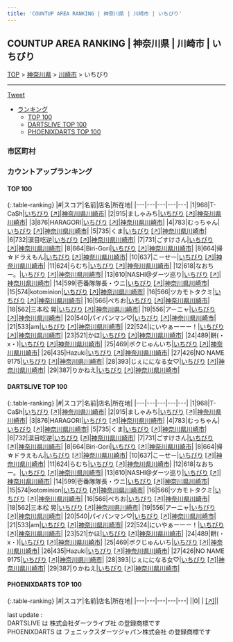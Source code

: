 ```yaml
---
title: 'COUNTUP AREA RANKING | 神奈川県 | 川崎市 | いちびり'
---
```

## COUNTUP AREA RANKING | 神奈川県 | 川崎市 | いちびり

[TOP](/darts/rank/) > [神奈川県](/darts/rank/神奈川県/) > [川崎市](/darts/rank/神奈川県/川崎市/) > いちびり

___

<a href="https://twitter.com/share?ref_src=twsrc%5Etfw" data-text="COUNTUP AREA RANKING | 神奈川県川崎市いちびり" class="twitter-share-button" data-hashtags="DARTSLIVE,PHOENIXDARTS,darts,ダーツ" data-show-count="false">Tweet</a>

* [ランキング](#カウントアップランキング)
    * [TOP 100](#top-100)
    * [DARTSLIVE TOP 100](#dartslive-top-100)
    * [PHOENIXDARTS TOP 100](#phoenixdarts-top-100)

### 市区町村

<ul>

</ul>

### カウントアップランキング

#### TOP 100



{:.table-ranking}
|#|スコア|名前|店名|所在地|
|---|---|---|---|---|
|1|968|<span class="rank-name-dl">T-Ca$h</span>|<a href="/darts/rank/shops/416ddda403443b52fec1ae84bb28bd87.html">いちびり</a> <a href="https://search.dartslive.com/jp/shop/416ddda403443b52fec1ae84bb28bd87">[↗]</a>|<a href="/darts/rank/神奈川県/川崎市">神奈川県川崎市</a>|
|2|915|<span class="rank-name-dl">ましゃみち</span>|<a href="/darts/rank/shops/416ddda403443b52fec1ae84bb28bd87.html">いちびり</a> <a href="https://search.dartslive.com/jp/shop/416ddda403443b52fec1ae84bb28bd87">[↗]</a>|<a href="/darts/rank/神奈川県/川崎市">神奈川県川崎市</a>|
|3|876|<span class="rank-name-dl">HARAGORI</span>|<a href="/darts/rank/shops/416ddda403443b52fec1ae84bb28bd87.html">いちびり</a> <a href="https://search.dartslive.com/jp/shop/416ddda403443b52fec1ae84bb28bd87">[↗]</a>|<a href="/darts/rank/神奈川県/川崎市">神奈川県川崎市</a>|
|4|783|<span class="rank-name-dl">むっちゃん</span>|<a href="/darts/rank/shops/416ddda403443b52fec1ae84bb28bd87.html">いちびり</a> <a href="https://search.dartslive.com/jp/shop/416ddda403443b52fec1ae84bb28bd87">[↗]</a>|<a href="/darts/rank/神奈川県/川崎市">神奈川県川崎市</a>|
|5|735|<span class="rank-name-dl">くま</span>|<a href="/darts/rank/shops/416ddda403443b52fec1ae84bb28bd87.html">いちびり</a> <a href="https://search.dartslive.com/jp/shop/416ddda403443b52fec1ae84bb28bd87">[↗]</a>|<a href="/darts/rank/神奈川県/川崎市">神奈川県川崎市</a>|
|6|732|<span class="rank-name-dl">涙目吃逆</span>|<a href="/darts/rank/shops/416ddda403443b52fec1ae84bb28bd87.html">いちびり</a> <a href="https://search.dartslive.com/jp/shop/416ddda403443b52fec1ae84bb28bd87">[↗]</a>|<a href="/darts/rank/神奈川県/川崎市">神奈川県川崎市</a>|
|7|731|<span class="rank-name-dl">ごすけさん</span>|<a href="/darts/rank/shops/416ddda403443b52fec1ae84bb28bd87.html">いちびり</a> <a href="https://search.dartslive.com/jp/shop/416ddda403443b52fec1ae84bb28bd87">[↗]</a>|<a href="/darts/rank/神奈川県/川崎市">神奈川県川崎市</a>|
|8|664|<span class="rank-name-dl">Biri-Gori</span>|<a href="/darts/rank/shops/416ddda403443b52fec1ae84bb28bd87.html">いちびり</a> <a href="https://search.dartslive.com/jp/shop/416ddda403443b52fec1ae84bb28bd87">[↗]</a>|<a href="/darts/rank/神奈川県/川崎市">神奈川県川崎市</a>|
|8|664|<span class="rank-name-dl">帰☆ドラえもん</span>|<a href="/darts/rank/shops/416ddda403443b52fec1ae84bb28bd87.html">いちびり</a> <a href="https://search.dartslive.com/jp/shop/416ddda403443b52fec1ae84bb28bd87">[↗]</a>|<a href="/darts/rank/神奈川県/川崎市">神奈川県川崎市</a>|
|10|637|<span class="rank-name-dl">こーせー</span>|<a href="/darts/rank/shops/416ddda403443b52fec1ae84bb28bd87.html">いちびり</a> <a href="https://search.dartslive.com/jp/shop/416ddda403443b52fec1ae84bb28bd87">[↗]</a>|<a href="/darts/rank/神奈川県/川崎市">神奈川県川崎市</a>|
|11|624|<span class="rank-name-dl">らむち</span>|<a href="/darts/rank/shops/416ddda403443b52fec1ae84bb28bd87.html">いちびり</a> <a href="https://search.dartslive.com/jp/shop/416ddda403443b52fec1ae84bb28bd87">[↗]</a>|<a href="/darts/rank/神奈川県/川崎市">神奈川県川崎市</a>|
|12|618|<span class="rank-name-dl">なおちー。</span>|<a href="/darts/rank/shops/416ddda403443b52fec1ae84bb28bd87.html">いちびり</a> <a href="https://search.dartslive.com/jp/shop/416ddda403443b52fec1ae84bb28bd87">[↗]</a>|<a href="/darts/rank/神奈川県/川崎市">神奈川県川崎市</a>|
|13|610|<span class="rank-name-dl">NASHI@ダーツ巡り</span>|<a href="/darts/rank/shops/416ddda403443b52fec1ae84bb28bd87.html">いちびり</a> <a href="https://search.dartslive.com/jp/shop/416ddda403443b52fec1ae84bb28bd87">[↗]</a>|<a href="/darts/rank/神奈川県/川崎市">神奈川県川崎市</a>|
|14|599|<span class="rank-name-dl">壱番隊隊長・ウニ</span>|<a href="/darts/rank/shops/416ddda403443b52fec1ae84bb28bd87.html">いちびり</a> <a href="https://search.dartslive.com/jp/shop/416ddda403443b52fec1ae84bb28bd87">[↗]</a>|<a href="/darts/rank/神奈川県/川崎市">神奈川県川崎市</a>|
|15|574|<span class="rank-name-dl">kotominion</span>|<a href="/darts/rank/shops/416ddda403443b52fec1ae84bb28bd87.html">いちびり</a> <a href="https://search.dartslive.com/jp/shop/416ddda403443b52fec1ae84bb28bd87">[↗]</a>|<a href="/darts/rank/神奈川県/川崎市">神奈川県川崎市</a>|
|16|566|<span class="rank-name-dl">ツカモトタクミ</span>|<a href="/darts/rank/shops/416ddda403443b52fec1ae84bb28bd87.html">いちびり</a> <a href="https://search.dartslive.com/jp/shop/416ddda403443b52fec1ae84bb28bd87">[↗]</a>|<a href="/darts/rank/神奈川県/川崎市">神奈川県川崎市</a>|
|16|566|<span class="rank-name-dl">ペちお</span>|<a href="/darts/rank/shops/416ddda403443b52fec1ae84bb28bd87.html">いちびり</a> <a href="https://search.dartslive.com/jp/shop/416ddda403443b52fec1ae84bb28bd87">[↗]</a>|<a href="/darts/rank/神奈川県/川崎市">神奈川県川崎市</a>|
|18|562|<span class="rank-name-dl">三本松 晃</span>|<a href="/darts/rank/shops/416ddda403443b52fec1ae84bb28bd87.html">いちびり</a> <a href="https://search.dartslive.com/jp/shop/416ddda403443b52fec1ae84bb28bd87">[↗]</a>|<a href="/darts/rank/神奈川県/川崎市">神奈川県川崎市</a>|
|19|556|<span class="rank-name-dl">アーニャ</span>|<a href="/darts/rank/shops/416ddda403443b52fec1ae84bb28bd87.html">いちびり</a> <a href="https://search.dartslive.com/jp/shop/416ddda403443b52fec1ae84bb28bd87">[↗]</a>|<a href="/darts/rank/神奈川県/川崎市">神奈川県川崎市</a>|
|20|540|<span class="rank-name-dl">パイパンマン♡</span>|<a href="/darts/rank/shops/416ddda403443b52fec1ae84bb28bd87.html">いちびり</a> <a href="https://search.dartslive.com/jp/shop/416ddda403443b52fec1ae84bb28bd87">[↗]</a>|<a href="/darts/rank/神奈川県/川崎市">神奈川県川崎市</a>|
|21|533|<span class="rank-name-dl">am</span>|<a href="/darts/rank/shops/416ddda403443b52fec1ae84bb28bd87.html">いちびり</a> <a href="https://search.dartslive.com/jp/shop/416ddda403443b52fec1ae84bb28bd87">[↗]</a>|<a href="/darts/rank/神奈川県/川崎市">神奈川県川崎市</a>|
|22|524|<span class="rank-name-dl">にいやぁーーー！</span>|<a href="/darts/rank/shops/416ddda403443b52fec1ae84bb28bd87.html">いちびり</a> <a href="https://search.dartslive.com/jp/shop/416ddda403443b52fec1ae84bb28bd87">[↗]</a>|<a href="/darts/rank/神奈川県/川崎市">神奈川県川崎市</a>|
|23|521|<span class="rank-name-dl">かほ</span>|<a href="/darts/rank/shops/416ddda403443b52fec1ae84bb28bd87.html">いちびり</a> <a href="https://search.dartslive.com/jp/shop/416ddda403443b52fec1ae84bb28bd87">[↗]</a>|<a href="/darts/rank/神奈川県/川崎市">神奈川県川崎市</a>|
|24|489|<span class="rank-name-dl">餅(・x・)</span>|<a href="/darts/rank/shops/416ddda403443b52fec1ae84bb28bd87.html">いちびり</a> <a href="https://search.dartslive.com/jp/shop/416ddda403443b52fec1ae84bb28bd87">[↗]</a>|<a href="/darts/rank/神奈川県/川崎市">神奈川県川崎市</a>|
|25|469|<span class="rank-name-dl">ボクじゅんいち</span>|<a href="/darts/rank/shops/416ddda403443b52fec1ae84bb28bd87.html">いちびり</a> <a href="https://search.dartslive.com/jp/shop/416ddda403443b52fec1ae84bb28bd87">[↗]</a>|<a href="/darts/rank/神奈川県/川崎市">神奈川県川崎市</a>|
|26|435|<span class="rank-name-dl">Hazuki</span>|<a href="/darts/rank/shops/416ddda403443b52fec1ae84bb28bd87.html">いちびり</a> <a href="https://search.dartslive.com/jp/shop/416ddda403443b52fec1ae84bb28bd87">[↗]</a>|<a href="/darts/rank/神奈川県/川崎市">神奈川県川崎市</a>|
|27|426|<span class="rank-name-dl">NO NAME 9175</span>|<a href="/darts/rank/shops/416ddda403443b52fec1ae84bb28bd87.html">いちびり</a> <a href="https://search.dartslive.com/jp/shop/416ddda403443b52fec1ae84bb28bd87">[↗]</a>|<a href="/darts/rank/神奈川県/川崎市">神奈川県川崎市</a>|
|28|393|<span class="rank-name-dl">じぇにになる女♡</span>|<a href="/darts/rank/shops/416ddda403443b52fec1ae84bb28bd87.html">いちびり</a> <a href="https://search.dartslive.com/jp/shop/416ddda403443b52fec1ae84bb28bd87">[↗]</a>|<a href="/darts/rank/神奈川県/川崎市">神奈川県川崎市</a>|
|29|387|<span class="rank-name-dl">りかねえ</span>|<a href="/darts/rank/shops/416ddda403443b52fec1ae84bb28bd87.html">いちびり</a> <a href="https://search.dartslive.com/jp/shop/416ddda403443b52fec1ae84bb28bd87">[↗]</a>|<a href="/darts/rank/神奈川県/川崎市">神奈川県川崎市</a>|


#### DARTSLIVE TOP 100



{:.table-ranking}
|#|スコア|名前|店名|所在地|
|---|---|---|---|---|
|1|968|<span class="rank-name-dl">T-Ca$h</span>|<a href="/darts/rank/shops/416ddda403443b52fec1ae84bb28bd87.html">いちびり</a> <a href="https://search.dartslive.com/jp/shop/416ddda403443b52fec1ae84bb28bd87">[↗]</a>|<a href="/darts/rank/神奈川県/川崎市">神奈川県川崎市</a>|
|2|915|<span class="rank-name-dl">ましゃみち</span>|<a href="/darts/rank/shops/416ddda403443b52fec1ae84bb28bd87.html">いちびり</a> <a href="https://search.dartslive.com/jp/shop/416ddda403443b52fec1ae84bb28bd87">[↗]</a>|<a href="/darts/rank/神奈川県/川崎市">神奈川県川崎市</a>|
|3|876|<span class="rank-name-dl">HARAGORI</span>|<a href="/darts/rank/shops/416ddda403443b52fec1ae84bb28bd87.html">いちびり</a> <a href="https://search.dartslive.com/jp/shop/416ddda403443b52fec1ae84bb28bd87">[↗]</a>|<a href="/darts/rank/神奈川県/川崎市">神奈川県川崎市</a>|
|4|783|<span class="rank-name-dl">むっちゃん</span>|<a href="/darts/rank/shops/416ddda403443b52fec1ae84bb28bd87.html">いちびり</a> <a href="https://search.dartslive.com/jp/shop/416ddda403443b52fec1ae84bb28bd87">[↗]</a>|<a href="/darts/rank/神奈川県/川崎市">神奈川県川崎市</a>|
|5|735|<span class="rank-name-dl">くま</span>|<a href="/darts/rank/shops/416ddda403443b52fec1ae84bb28bd87.html">いちびり</a> <a href="https://search.dartslive.com/jp/shop/416ddda403443b52fec1ae84bb28bd87">[↗]</a>|<a href="/darts/rank/神奈川県/川崎市">神奈川県川崎市</a>|
|6|732|<span class="rank-name-dl">涙目吃逆</span>|<a href="/darts/rank/shops/416ddda403443b52fec1ae84bb28bd87.html">いちびり</a> <a href="https://search.dartslive.com/jp/shop/416ddda403443b52fec1ae84bb28bd87">[↗]</a>|<a href="/darts/rank/神奈川県/川崎市">神奈川県川崎市</a>|
|7|731|<span class="rank-name-dl">ごすけさん</span>|<a href="/darts/rank/shops/416ddda403443b52fec1ae84bb28bd87.html">いちびり</a> <a href="https://search.dartslive.com/jp/shop/416ddda403443b52fec1ae84bb28bd87">[↗]</a>|<a href="/darts/rank/神奈川県/川崎市">神奈川県川崎市</a>|
|8|664|<span class="rank-name-dl">Biri-Gori</span>|<a href="/darts/rank/shops/416ddda403443b52fec1ae84bb28bd87.html">いちびり</a> <a href="https://search.dartslive.com/jp/shop/416ddda403443b52fec1ae84bb28bd87">[↗]</a>|<a href="/darts/rank/神奈川県/川崎市">神奈川県川崎市</a>|
|8|664|<span class="rank-name-dl">帰☆ドラえもん</span>|<a href="/darts/rank/shops/416ddda403443b52fec1ae84bb28bd87.html">いちびり</a> <a href="https://search.dartslive.com/jp/shop/416ddda403443b52fec1ae84bb28bd87">[↗]</a>|<a href="/darts/rank/神奈川県/川崎市">神奈川県川崎市</a>|
|10|637|<span class="rank-name-dl">こーせー</span>|<a href="/darts/rank/shops/416ddda403443b52fec1ae84bb28bd87.html">いちびり</a> <a href="https://search.dartslive.com/jp/shop/416ddda403443b52fec1ae84bb28bd87">[↗]</a>|<a href="/darts/rank/神奈川県/川崎市">神奈川県川崎市</a>|
|11|624|<span class="rank-name-dl">らむち</span>|<a href="/darts/rank/shops/416ddda403443b52fec1ae84bb28bd87.html">いちびり</a> <a href="https://search.dartslive.com/jp/shop/416ddda403443b52fec1ae84bb28bd87">[↗]</a>|<a href="/darts/rank/神奈川県/川崎市">神奈川県川崎市</a>|
|12|618|<span class="rank-name-dl">なおちー。</span>|<a href="/darts/rank/shops/416ddda403443b52fec1ae84bb28bd87.html">いちびり</a> <a href="https://search.dartslive.com/jp/shop/416ddda403443b52fec1ae84bb28bd87">[↗]</a>|<a href="/darts/rank/神奈川県/川崎市">神奈川県川崎市</a>|
|13|610|<span class="rank-name-dl">NASHI@ダーツ巡り</span>|<a href="/darts/rank/shops/416ddda403443b52fec1ae84bb28bd87.html">いちびり</a> <a href="https://search.dartslive.com/jp/shop/416ddda403443b52fec1ae84bb28bd87">[↗]</a>|<a href="/darts/rank/神奈川県/川崎市">神奈川県川崎市</a>|
|14|599|<span class="rank-name-dl">壱番隊隊長・ウニ</span>|<a href="/darts/rank/shops/416ddda403443b52fec1ae84bb28bd87.html">いちびり</a> <a href="https://search.dartslive.com/jp/shop/416ddda403443b52fec1ae84bb28bd87">[↗]</a>|<a href="/darts/rank/神奈川県/川崎市">神奈川県川崎市</a>|
|15|574|<span class="rank-name-dl">kotominion</span>|<a href="/darts/rank/shops/416ddda403443b52fec1ae84bb28bd87.html">いちびり</a> <a href="https://search.dartslive.com/jp/shop/416ddda403443b52fec1ae84bb28bd87">[↗]</a>|<a href="/darts/rank/神奈川県/川崎市">神奈川県川崎市</a>|
|16|566|<span class="rank-name-dl">ツカモトタクミ</span>|<a href="/darts/rank/shops/416ddda403443b52fec1ae84bb28bd87.html">いちびり</a> <a href="https://search.dartslive.com/jp/shop/416ddda403443b52fec1ae84bb28bd87">[↗]</a>|<a href="/darts/rank/神奈川県/川崎市">神奈川県川崎市</a>|
|16|566|<span class="rank-name-dl">ペちお</span>|<a href="/darts/rank/shops/416ddda403443b52fec1ae84bb28bd87.html">いちびり</a> <a href="https://search.dartslive.com/jp/shop/416ddda403443b52fec1ae84bb28bd87">[↗]</a>|<a href="/darts/rank/神奈川県/川崎市">神奈川県川崎市</a>|
|18|562|<span class="rank-name-dl">三本松 晃</span>|<a href="/darts/rank/shops/416ddda403443b52fec1ae84bb28bd87.html">いちびり</a> <a href="https://search.dartslive.com/jp/shop/416ddda403443b52fec1ae84bb28bd87">[↗]</a>|<a href="/darts/rank/神奈川県/川崎市">神奈川県川崎市</a>|
|19|556|<span class="rank-name-dl">アーニャ</span>|<a href="/darts/rank/shops/416ddda403443b52fec1ae84bb28bd87.html">いちびり</a> <a href="https://search.dartslive.com/jp/shop/416ddda403443b52fec1ae84bb28bd87">[↗]</a>|<a href="/darts/rank/神奈川県/川崎市">神奈川県川崎市</a>|
|20|540|<span class="rank-name-dl">パイパンマン♡</span>|<a href="/darts/rank/shops/416ddda403443b52fec1ae84bb28bd87.html">いちびり</a> <a href="https://search.dartslive.com/jp/shop/416ddda403443b52fec1ae84bb28bd87">[↗]</a>|<a href="/darts/rank/神奈川県/川崎市">神奈川県川崎市</a>|
|21|533|<span class="rank-name-dl">am</span>|<a href="/darts/rank/shops/416ddda403443b52fec1ae84bb28bd87.html">いちびり</a> <a href="https://search.dartslive.com/jp/shop/416ddda403443b52fec1ae84bb28bd87">[↗]</a>|<a href="/darts/rank/神奈川県/川崎市">神奈川県川崎市</a>|
|22|524|<span class="rank-name-dl">にいやぁーーー！</span>|<a href="/darts/rank/shops/416ddda403443b52fec1ae84bb28bd87.html">いちびり</a> <a href="https://search.dartslive.com/jp/shop/416ddda403443b52fec1ae84bb28bd87">[↗]</a>|<a href="/darts/rank/神奈川県/川崎市">神奈川県川崎市</a>|
|23|521|<span class="rank-name-dl">かほ</span>|<a href="/darts/rank/shops/416ddda403443b52fec1ae84bb28bd87.html">いちびり</a> <a href="https://search.dartslive.com/jp/shop/416ddda403443b52fec1ae84bb28bd87">[↗]</a>|<a href="/darts/rank/神奈川県/川崎市">神奈川県川崎市</a>|
|24|489|<span class="rank-name-dl">餅(・x・)</span>|<a href="/darts/rank/shops/416ddda403443b52fec1ae84bb28bd87.html">いちびり</a> <a href="https://search.dartslive.com/jp/shop/416ddda403443b52fec1ae84bb28bd87">[↗]</a>|<a href="/darts/rank/神奈川県/川崎市">神奈川県川崎市</a>|
|25|469|<span class="rank-name-dl">ボクじゅんいち</span>|<a href="/darts/rank/shops/416ddda403443b52fec1ae84bb28bd87.html">いちびり</a> <a href="https://search.dartslive.com/jp/shop/416ddda403443b52fec1ae84bb28bd87">[↗]</a>|<a href="/darts/rank/神奈川県/川崎市">神奈川県川崎市</a>|
|26|435|<span class="rank-name-dl">Hazuki</span>|<a href="/darts/rank/shops/416ddda403443b52fec1ae84bb28bd87.html">いちびり</a> <a href="https://search.dartslive.com/jp/shop/416ddda403443b52fec1ae84bb28bd87">[↗]</a>|<a href="/darts/rank/神奈川県/川崎市">神奈川県川崎市</a>|
|27|426|<span class="rank-name-dl">NO NAME 9175</span>|<a href="/darts/rank/shops/416ddda403443b52fec1ae84bb28bd87.html">いちびり</a> <a href="https://search.dartslive.com/jp/shop/416ddda403443b52fec1ae84bb28bd87">[↗]</a>|<a href="/darts/rank/神奈川県/川崎市">神奈川県川崎市</a>|
|28|393|<span class="rank-name-dl">じぇにになる女♡</span>|<a href="/darts/rank/shops/416ddda403443b52fec1ae84bb28bd87.html">いちびり</a> <a href="https://search.dartslive.com/jp/shop/416ddda403443b52fec1ae84bb28bd87">[↗]</a>|<a href="/darts/rank/神奈川県/川崎市">神奈川県川崎市</a>|
|29|387|<span class="rank-name-dl">りかねえ</span>|<a href="/darts/rank/shops/416ddda403443b52fec1ae84bb28bd87.html">いちびり</a> <a href="https://search.dartslive.com/jp/shop/416ddda403443b52fec1ae84bb28bd87">[↗]</a>|<a href="/darts/rank/神奈川県/川崎市">神奈川県川崎市</a>|


#### PHOENIXDARTS TOP 100



{:.table-ranking}
|#|スコア|名前|店名|所在地|
|---|---|---|---|---|
||0|<span class="rank-name-dl"> </span>|<a href="/darts/rank/shops/.html"></a> <a href="">[↗]</a>|<a href="/darts/rank//"></a>|


<div class="footer border-top border-gray-light mt-5 pt-3 text-right text-gray">
    last update : <span style="font-weight: italic" id="foot_last_modified"></span><br />
    DARTSLIVE は 株式会社ダーツライブ社 の登録商標です<br />
    PHOENIXDARTS は フェニックスダーツジャパン株式会社 の登録商標です<br />
</div>

<script src="https://cdnjs.cloudflare.com/ajax/libs/jquery.tablesorter/2.31.3/js/jquery.tablesorter.min.js" integrity="sha512-qzgd5cYSZcosqpzpn7zF2ZId8f/8CHmFKZ8j7mU4OUXTNRd5g+ZHBPsgKEwoqxCtdQvExE5LprwwPAgoicguNg==" crossorigin="anonymous" referrerpolicy="no-referrer"></script>
<link rel="stylesheet" href="https://cdnjs.cloudflare.com/ajax/libs/jquery.tablesorter/2.31.3/css/theme.default.min.css" integrity="sha512-wghhOJkjQX0Lh3NSWvNKeZ0ZpNn+SPVXX1Qyc9OCaogADktxrBiBdKGDoqVUOyhStvMBmJQ8ZdMHiR3wuEq8+w==" crossorigin="anonymous" referrerpolicy="no-referrer" />
<script>
$(function() {
    $(".table-ranking").tablesorter({sortList:[[0, 0]]});
    $("#foot_last_modified").text(formatDate(new Date(document.lastModified), 'yyyy-MM-dd HH:mm:ss'));
});
</script>

<script async src="https://platform.twitter.com/widgets.js" charset="utf-8"></script>